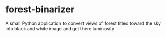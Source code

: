 # forest-binarizer
A small Python application to convert views of forest titled toward the sky into black and white image and get there luminosity
